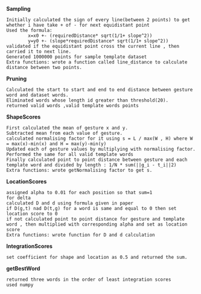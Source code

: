 **Sampling**

    Initially calculated the sign of every line(between 2 points) to get whether i have take + of - for next equidistant point
    Used the formula:
            x=x0 +- (requiredDistance* sqrt(1/1+ slope^2))
            y=y0 +- (slope*requiredDistance* sqrt(1/1+ slope^2))
    validated if the equidistant point cross the current line , then carried it to next line.
    Generated 1000000 points for sample template dataset
    Extra functions: wrote a function called line_distance to calculate distance between two points.

**Pruning**

    Calculated the start to start and end to end distance between gesture word and dataset words.
    Eliminated words whose length id greater than threshold(20).
    returned valid words ,valid template words points

**ShapeScores**

    First calculated the mean of gesture x and y.
    Subtracted mean from each value of gesture.
    calculated normalising factor for it using s = L / max(W , H) where W = max(x)-min(x) and H = max(y)-min(y)
    Updated each of gesture values by multiplying with normalising factor.
    Performed the same for all valid template words
    Finally calculated point to point distance between gesture and each template word and divided by length : 1/N * sum(||g_i - t_i||2)
    Extra functions: wrote getNormalising factor to get s.

**LocationScores**

    assigned alpha to 0.01 for each position so that sum=1
    for delta
    calculated D and d using formula given in paper
    if D(g,t) nad D(t,g) for a word is same and equal to 0 then set location score to 0
    if not calculated point to point distance for gesture and template word , then multiplied with corresponding alpha and set as location score
    Extra functions: wrote function for D and d calculation

**IntegrationScores**

    set coefficient for shape and location as 0.5 and returned the sum.

**getBestWord**

    returned three words in the order of least integration scores
    used numpy
